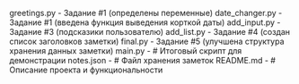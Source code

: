 greetings.py - Задание #1 (определены переменные)
date_changer.py  - Задание #1 (введена функция выведения корткой даты)
add_input.py  - Задание #3 (подсказики пользователю)
add_list.py  - Задание #4 (создан список заголовков заметки)
final.py - Задание #5 (улучшена структура хранения данных заметки)
main.py -  # Итоговый скрипт для демонстрации
notes.json - # Файл хранения заметок
README.md - # Описание проекта и функциональности
